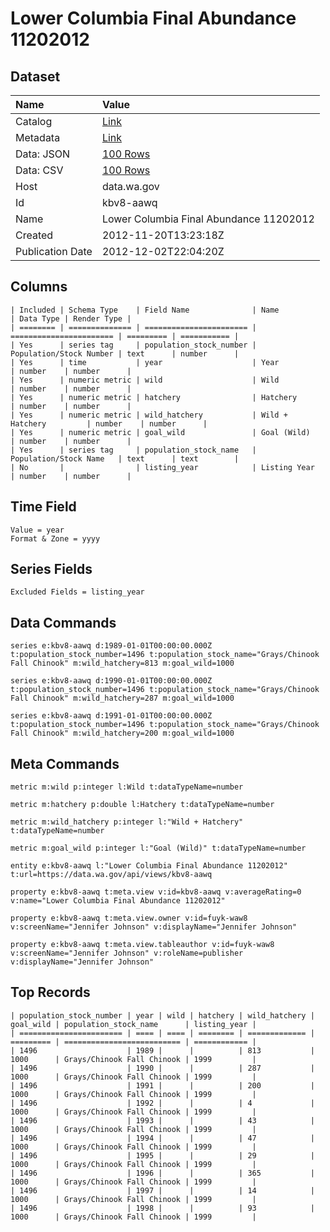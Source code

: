 # Lower Columbia Final Abundance 11202012

## Dataset

| Name | Value |
| :--- | :---- |
| Catalog | [Link](https://catalog.data.gov/dataset/lower-columbia-final-abundance-11202012-d4ea2) |
| Metadata | [Link](https://data.wa.gov/api/views/kbv8-aawq) |
| Data: JSON | [100 Rows](https://data.wa.gov/api/views/kbv8-aawq/rows.json?max_rows=100) |
| Data: CSV | [100 Rows](https://data.wa.gov/api/views/kbv8-aawq/rows.csv?max_rows=100) |
| Host | data.wa.gov |
| Id | kbv8-aawq |
| Name | Lower Columbia Final Abundance 11202012 |
| Created | 2012-11-20T13:23:18Z |
| Publication Date | 2012-12-02T22:04:20Z |

## Columns

```ls
| Included | Schema Type    | Field Name              | Name                    | Data Type | Render Type |
| ======== | ============== | ======================= | ======================= | ========= | =========== |
| Yes      | series tag     | population_stock_number | Population/Stock Number | text      | number      |
| Yes      | time           | year                    | Year                    | number    | number      |
| Yes      | numeric metric | wild                    | Wild                    | number    | number      |
| Yes      | numeric metric | hatchery                | Hatchery                | number    | number      |
| Yes      | numeric metric | wild_hatchery           | Wild + Hatchery         | number    | number      |
| Yes      | numeric metric | goal_wild               | Goal (Wild)             | number    | number      |
| Yes      | series tag     | population_stock_name   | Population/Stock Name   | text      | text        |
| No       |                | listing_year            | Listing Year            | number    | number      |
```

## Time Field

```ls
Value = year
Format & Zone = yyyy
```

## Series Fields

```ls
Excluded Fields = listing_year
```

## Data Commands

```ls
series e:kbv8-aawq d:1989-01-01T00:00:00.000Z t:population_stock_number=1496 t:population_stock_name="Grays/Chinook Fall Chinook" m:wild_hatchery=813 m:goal_wild=1000

series e:kbv8-aawq d:1990-01-01T00:00:00.000Z t:population_stock_number=1496 t:population_stock_name="Grays/Chinook Fall Chinook" m:wild_hatchery=287 m:goal_wild=1000

series e:kbv8-aawq d:1991-01-01T00:00:00.000Z t:population_stock_number=1496 t:population_stock_name="Grays/Chinook Fall Chinook" m:wild_hatchery=200 m:goal_wild=1000
```

## Meta Commands

```ls
metric m:wild p:integer l:Wild t:dataTypeName=number

metric m:hatchery p:double l:Hatchery t:dataTypeName=number

metric m:wild_hatchery p:integer l:"Wild + Hatchery" t:dataTypeName=number

metric m:goal_wild p:integer l:"Goal (Wild)" t:dataTypeName=number

entity e:kbv8-aawq l:"Lower Columbia Final Abundance 11202012" t:url=https://data.wa.gov/api/views/kbv8-aawq

property e:kbv8-aawq t:meta.view v:id=kbv8-aawq v:averageRating=0 v:name="Lower Columbia Final Abundance 11202012"

property e:kbv8-aawq t:meta.view.owner v:id=fuyk-waw8 v:screenName="Jennifer Johnson" v:displayName="Jennifer Johnson"

property e:kbv8-aawq t:meta.view.tableauthor v:id=fuyk-waw8 v:screenName="Jennifer Johnson" v:roleName=publisher v:displayName="Jennifer Johnson"
```

## Top Records

```ls
| population_stock_number | year | wild | hatchery | wild_hatchery | goal_wild | population_stock_name      | listing_year | 
| ======================= | ==== | ==== | ======== | ============= | ========= | ========================== | ============ | 
| 1496                    | 1989 |      |          | 813           | 1000      | Grays/Chinook Fall Chinook | 1999         | 
| 1496                    | 1990 |      |          | 287           | 1000      | Grays/Chinook Fall Chinook | 1999         | 
| 1496                    | 1991 |      |          | 200           | 1000      | Grays/Chinook Fall Chinook | 1999         | 
| 1496                    | 1992 |      |          | 4             | 1000      | Grays/Chinook Fall Chinook | 1999         | 
| 1496                    | 1993 |      |          | 43            | 1000      | Grays/Chinook Fall Chinook | 1999         | 
| 1496                    | 1994 |      |          | 47            | 1000      | Grays/Chinook Fall Chinook | 1999         | 
| 1496                    | 1995 |      |          | 29            | 1000      | Grays/Chinook Fall Chinook | 1999         | 
| 1496                    | 1996 |      |          | 365           | 1000      | Grays/Chinook Fall Chinook | 1999         | 
| 1496                    | 1997 |      |          | 14            | 1000      | Grays/Chinook Fall Chinook | 1999         | 
| 1496                    | 1998 |      |          | 93            | 1000      | Grays/Chinook Fall Chinook | 1999         | 
```